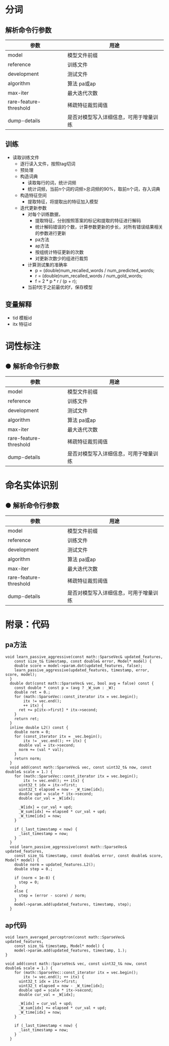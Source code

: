 # 分词
##   解析命令行参数
  

参数 | 用途
---|---
model | 模型文件前缀
reference | 训练文件
development | 测试文件
algorithm | 算法 pa或ap
max-iter | 最大迭代次数
rare-feature-threshold | 稀疏特征裁剪阈值
dump-details | 是否对模型写入详细信息，可用于增量训练


##   训练
- 读取训练文件
  - 逐行读入文件，按照tag切词
  - 预处理
  - 构造词典
    - 读取每行的词，统计词频
    - 统计词频，当前n个词的词频>总词频的90%，取前n个词，存入词典
  - 构造特征空间
    - 提取特征，将提取出的特征加入模型
  - 迭代更新参数
    - 对每个训练数据，
      - 提取特征，分别按照答案的标记和提取的特征进行解码
      - 统计解码错误的个数，计算参数更新的步长，对所有错误结果相关的参数进行更新
      - pa方法
      - ap方法
      - 按组统计特征更新的次数
      - 对更新次数少的组进行裁剪
    - 计算测试集的准确率
      - p = (double)num_recalled_words / num_predicted_words;
      - r = (double)num_recalled_words / num_gold_words;
      - f = 2 * p * r / (p + r);
    - 当前f优于之前最优的f，保存模型

## 变量解释
- tid            模板id
- itx            特征id


# 词性标注
##   ● 解析命令行参数
  

参数 | 用途
---|---
model | 模型文件前缀
reference | 训练文件
development | 测试文件
algorithm | 算法 pa或ap
max-iter | 最大迭代次数
rare-feature-threshold | 稀疏特征裁剪阈值
dump-details | 是否对模型写入详细信息，可用于增量训练


# 命名实体识别
##   ● 解析命令行参数
参数 | 用途
---|---
model | 模型文件前缀
reference | 训练文件
development | 测试文件
algorithm | 算法 pa或ap
max-iter | 最大迭代次数
rare-feature-threshold | 稀疏特征裁剪阈值
dump-details | 是否对模型写入详细信息，可用于增量训练

# 附录：代码
## pa方法

```
void learn_passive_aggressive(const math::SparseVec& updated_features,
    const size_t& timestamp, const double& error, Model* model) {
    double score = model->param.dot(updated_features, false);
    learn_passive_aggressive(updated_features, timestamp, error, score, model);
  }
  double dot(const math::SparseVec& vec, bool avg = false) const {
    const double * const p = (avg ? _W_sum : _W);
    double ret = 0.;
    for (math::SparseVec::const_iterator itx = vec.begin();
        itx != vec.end();
        ++ itx) {
      ret += p[itx->first] * itx->second;
    }
    return ret;
  }
  inline double L2() const {
    double norm = 0;
    for (const_iterator itx = _vec.begin();
        itx != _vec.end(); ++ itx) {
      double val = itx->second;
      norm += (val * val);
    }
    return norm;
  }
  void add(const math::SparseVec& vec, const uint32_t& now, const double& scale = 1.) {
    for (math::SparseVec::const_iterator itx = vec.begin();
        itx != vec.end(); ++ itx) {
      uint32_t idx = itx->first;
      uint32_t elapsed = now - _W_time[idx];
      double upd = scale * itx->second;
      double cur_val = _W[idx];

      _W[idx] = cur_val + upd;
      _W_sum[idx] += elapsed * cur_val + upd;
      _W_time[idx] = now;
    }

    if (_last_timestamp < now) {
      _last_timestamp = now;
    }
  }
  void learn_passive_aggressive(const math::SparseVec& updated_features,
    const size_t& timestamp, const double& error, const double& score, Model* model) {
    double norm = updated_features.L2();
    double step = 0.;

    if (norm < 1e-8) {
      step = 0;
    }
    else {
      step = (error - score) / norm;
    }
    model->param.add(updated_features, timestamp, step);
  }
```

## ap代码
```
void learn_averaged_perceptron(const math::SparseVec& updated_features,
    const size_t& timestamp, Model* model) {
    model->param.add(updated_features, timestamp, 1.);
}

void add(const math::SparseVec& vec, const uint32_t& now, const double& scale = 1.) {
    for (math::SparseVec::const_iterator itx = vec.begin();
        itx != vec.end(); ++ itx) {
      uint32_t idx = itx->first;
      uint32_t elapsed = now - _W_time[idx];
      double upd = scale * itx->second;
      double cur_val = _W[idx];

      _W[idx] = cur_val + upd;
      _W_sum[idx] += elapsed * cur_val + upd;
      _W_time[idx] = now;
    }

    if (_last_timestamp < now) {
      _last_timestamp = now;
    }
  }
```

